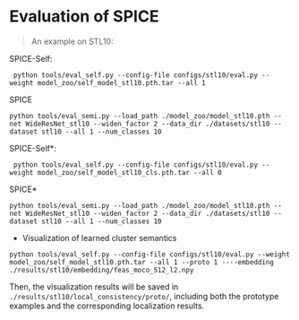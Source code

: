 # Evaluation of SPICE

>An example on STL10:

SPICE-Self:
```shell script
 python tools/eval_self.py --config-file configs/stl10/eval.py --weight model_zoo/self_model_stl10.pth.tar --all 1
```
SPICE
```shell script
python tools/eval_semi.py --load_path ./model_zoo/model_stl10.pth --net WideResNet_stl10 --widen_factor 2 --data_dir ./datasets/stl10 --dataset stl10 --all 1 --num_classes 10
```
SPICE-Self*:
```shell script
 python tools/eval_self.py --config-file configs/stl10/eval.py --weight model_zoo/self_model_stl10_cls.pth.tar --all 0 
```
SPICE*
```shell script
python tools/eval_semi.py --load_path ./model_zoo/model_stl10.pth --net WideResNet_stl10 --widen_factor 2 --data_dir ./datasets/stl10 --dataset stl10 --all 1 --num_classes 10
```

- Visualization of learned cluster semantics
```shell script
python tools/eval_self.py --config-file configs/stl10/eval.py --weight model_zoo/self_model_stl10.pth.tar --all 1 --proto 1 ----embedding ./results/stl10/embedding/feas_moco_512_l2.npy
```
Then, the visualization results will be saved in ```./results/stl10/local_consistency/proto/```, including both the prototype examples and the corresponding localization results. 